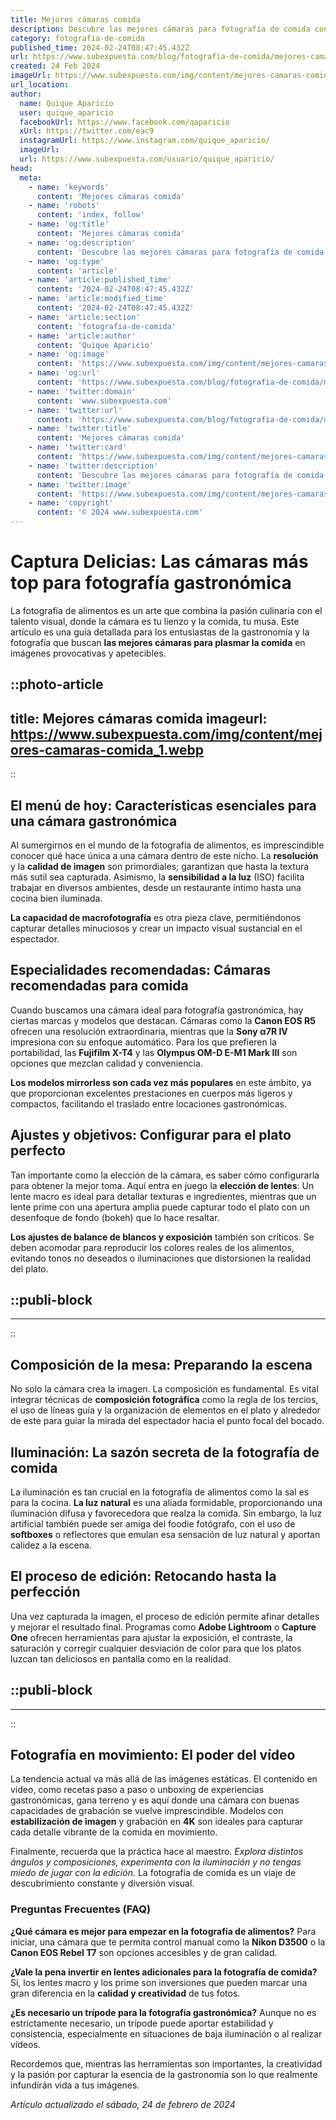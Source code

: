 ```yaml
---
title: Mejores cámaras comida
description: Descubre las mejores cámaras para fotografía de comida con nuestra guía experta. Captura cada detalle y sabor en tus platos con calidad profesional.
category: fotografia-de-comida
published_time: 2024-02-24T08:47:45.432Z
url: https://www.subexpuesta.com/blog/fotografia-de-comida/mejores-camaras-comida
created: 24 Feb 2024
imageUrl: https://www.subexpuesta.com/img/content/mejores-camaras-comida_1.webp
url_location:
author:
  name: Quique Aparicio
  user: quique_aparicio
  facebookUrl: https://www.facebook.com/qaparicio
  xUrl: https://twitter.com/eac9
  instagramUrl: https://www.instagram.com/quique_aparicio/
  imageUrl: 
  url: https://www.subexpuesta.com/usuario/quique_aparicio/
head:
  meta:
    - name: 'keywords'
      content: 'Mejores cámaras comida'
    - name: 'robots'
      content: 'index, follow'
    - name: 'og:title'
      content: 'Mejores cámaras comida'
    - name: 'og:description'
      content: 'Descubre las mejores cámaras para fotografía de comida con nuestra guía experta. Captura cada detalle y sabor en tus platos con calidad profesional.'
    - name: 'og:type'
      content: 'article'
    - name: 'article:published_time'
      content: '2024-02-24T08:47:45.432Z'
    - name: 'article:modified_time'
      content: '2024-02-24T08:47:45.432Z'
    - name: 'article:section'
      content: 'fotografia-de-comida'
    - name: 'article:author'
      content: 'Quique Aparicio'
    - name: 'og:image'
      content: 'https://www.subexpuesta.com/img/content/mejores-camaras-comida_1.webp'
    - name: 'og:url'
      content: 'https://www.subexpuesta.com/blog/fotografia-de-comida/mejores-camaras-comida'
    - name: 'twitter:domain'
      content: 'www.subexpuesta.com'
    - name: 'twitter:url'
      content: 'https://www.subexpuesta.com/blog/fotografia-de-comida/mejores-camaras-comida'
    - name: 'twitter:title'
      content: 'Mejores cámaras comida'
    - name: 'twitter:card'
      content: 'https://www.subexpuesta.com/img/content/mejores-camaras-comida_1.webp'
    - name: 'twitter:description'
      content: 'Descubre las mejores cámaras para fotografía de comida con nuestra guía experta. Captura cada detalle y sabor en tus platos con calidad profesional.'
    - name: 'twitter:image'
      content: 'https://www.subexpuesta.com/img/content/mejores-camaras-comida_1.webp'
    - name: 'copyright'
      content: '© 2024 www.subexpuesta.com'
---
```

# Captura Delicias: Las cámaras más top para fotografía gastronómica

La fotografía de alimentos es un arte que combina la pasión culinaria con el talento visual, donde la cámara es tu lienzo y la comida, tu musa. Este artículo es una guía detallada para los entusiastas de la gastronomía y la fotografía que buscan **las mejores cámaras para plasmar la comida** en imágenes provocativas y apetecibles.


::photo-article
---
title: Mejores cámaras comida
imageurl: https://www.subexpuesta.com/img/content/mejores-camaras-comida_1.webp
---
::


## El menú de hoy: Características esenciales para una cámara gastronómica

Al sumergirnos en el mundo de la fotografía de alimentos, es imprescindible conocer qué hace única a una cámara dentro de este nicho. La **resolución** y la **calidad de imagen** son primordiales; garantizan que hasta la textura más sutil sea capturada. Asimismo, la **sensibilidad a la luz** (ISO) facilita trabajar en diversos ambientes, desde un restaurante íntimo hasta una cocina bien iluminada.

**La capacidad de macrofotografía** es otra pieza clave, permitiéndonos capturar detalles minuciosos y crear un impacto visual sustancial en el espectador.

## Especialidades recomendadas: Cámaras recomendadas para comida

Cuando buscamos una cámara ideal para fotografía gastronómica, hay ciertas marcas y modelos que destacan. Cámaras como la **Canon EOS R5** ofrecen una resolución extraordinaria, mientras que la **Sony α7R IV** impresiona con su enfoque automático. Para los que prefieren la portabilidad, las **Fujifilm X-T4** y las **Olympus OM-D E-M1 Mark III** son opciones que mezclan calidad y conveniencia.

**Los modelos mirrorless son cada vez más populares** en este ámbito, ya que proporcionan excelentes prestaciones en cuerpos más ligeros y compactos, facilitando el traslado entre locaciones gastronómicas.

## Ajustes y objetivos: Configurar para el plato perfecto

Tan importante como la elección de la cámara, es saber cómo configurarla para obtener la mejor toma. Aquí entra en juego la **elección de lentes**: Un lente macro es ideal para detallar texturas e ingredientes, mientras que un lente prime con una apertura amplia puede capturar todo el plato con un desenfoque de fondo (bokeh) que lo hace resaltar.

**Los ajustes de balance de blancos y exposición** también son críticos. Se deben acomodar para reproducir los colores reales de los alimentos, evitando tonos no deseados o iluminaciones que distorsionen la realidad del plato.


  ::publi-block
  ---
  ---
  ::
  
  
## Composición de la mesa: Preparando la escena

No solo la cámara crea la imagen. La composición es fundamental. Es vital integrar técnicas de **composición fotográfica** como la regla de los tercios, el uso de líneas guía y la organización de elementos en el plato y alrededor de este para guiar la mirada del espectador hacia el punto focal del bocado.

## Iluminación: La sazón secreta de la fotografía de comida

La iluminación es tan crucial en la fotografía de alimentos como la sal es para la cocina. **La luz natural** es una aliada formidable, proporcionando una iluminación difusa y favorecedora que realza la comida. Sin embargo, la luz artificial también puede ser amiga del foodie fotógrafo, con el uso de **softboxes** o reflectores que emulan esa sensación de luz natural y aportan calidez a la escena.

## El proceso de edición: Retocando hasta la perfección

Una vez capturada la imagen, el proceso de edición permite afinar detalles y mejorar el resultado final. Programas como **Adobe Lightroom** o **Capture One** ofrecen herramientas para ajustar la exposición, el contraste, la saturación y corregir cualquier desviación de color para que los platos luzcan tan deliciosos en pantalla como en la realidad.


  ::publi-block
  ---
  ---
  ::
  
  
## Fotografía en movimiento: El poder del vídeo

La tendencia actual va más allá de las imágenes estáticas. El contenido en vídeo, como recetas paso a paso o unboxing de experiencias gastronómicas, gana terreno y es aquí donde una cámara con buenas capacidades de grabación se vuelve imprescindible. Modelos con **estabilización de imagen** y grabación en **4K** son ideales para capturar cada detalle vibrante de la comida en movimiento.

Finalmente, recuerda que la práctica hace al maestro. *Explora distintos ángulos y composiciones, experimenta con la iluminación y no tengas miedo de jugar con la edición.* La fotografía de comida es un viaje de descubrimiento constante y diversión visual.

### Preguntas Frecuentes (FAQ)

**¿Qué cámara es mejor para empezar en la fotografía de alimentos?**
Para iniciar, una cámara que te permita control manual como la **Nikon D3500** o la **Canon EOS Rebel T7** son opciones accesibles y de gran calidad.

**¿Vale la pena invertir en lentes adicionales para la fotografía de comida?**
Sí, los lentes macro y los prime son inversiones que pueden marcar una gran diferencia en la **calidad y creatividad** de tus fotos.

**¿Es necesario un trípode para la fotografía gastronómica?**
Aunque no es estrictamente necesario, un trípode puede aportar estabilidad y consistencia, especialmente en situaciones de baja iluminación o al realizar vídeos.

Recordemos que, mientras las herramientas son importantes, la creatividad y la pasión por capturar la esencia de la gastronomía son lo que realmente infundirán vida a tus imágenes.

_Artículo actualizado el sábado, 24 de febrero de 2024_